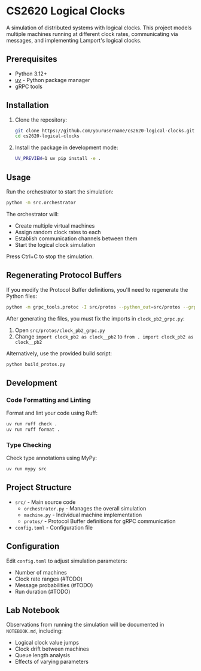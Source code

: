 # CS2620 Logical Clocks

A simulation of distributed systems with logical clocks. This project models multiple machines running at different clock rates, communicating via messages, and implementing Lamport's logical clocks.

## Prerequisites

- Python 3.12+
- [uv](https://github.com/astral-sh/uv) - Python package manager
- gRPC tools

## Installation

1. Clone the repository:
   ```bash
   git clone https://github.com/yourusername/cs2620-logical-clocks.git
   cd cs2620-logical-clocks
   ```

2. Install the package in development mode:
   ```bash
   UV_PREVIEW=1 uv pip install -e .
   ```

## Usage

Run the orchestrator to start the simulation:

```bash
python -m src.orchestrator
```

The orchestrator will:
- Create multiple virtual machines
- Assign random clock rates to each
- Establish communication channels between them
- Start the logical clock simulation

Press Ctrl+C to stop the simulation.

## Regenerating Protocol Buffers

If you modify the Protocol Buffer definitions, you'll need to regenerate the Python files:

```bash
python -m grpc_tools.protoc -I src/protos --python_out=src/protos --grpc_python_out=src/protos src/protos/clock.proto
```

After generating the files, you must fix the imports in `clock_pb2_grpc.py`:
1. Open `src/protos/clock_pb2_grpc.py`
2. Change `import clock_pb2 as clock__pb2` to `from . import clock_pb2 as clock__pb2`

Alternatively, use the provided build script:
```bash
python build_protos.py
```

## Development

### Code Formatting and Linting

Format and lint your code using Ruff:

```bash
uv run ruff check .
uv run ruff format .
```

### Type Checking

Check type annotations using MyPy:

```bash
uv run mypy src
```

## Project Structure

- `src/` - Main source code
  - `orchestrator.py` - Manages the overall simulation
  - `machine.py` - Individual machine implementation
  - `protos/` - Protocol Buffer definitions for gRPC communication
- `config.toml` - Configuration file

## Configuration

Edit `config.toml` to adjust simulation parameters:
- Number of machines
- Clock rate ranges (#TODO)
- Message probabilities (#TODO)
- Run duration (#TODO)

## Lab Notebook

Observations from running the simulation will be documented in `NOTEBOOK.md`, including:
- Logical clock value jumps
- Clock drift between machines
- Queue length analysis
- Effects of varying parameters
